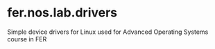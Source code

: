 # fer.nos.lab.drivers
Simple device drivers for Linux used for Advanced Operating Systems course in FER
